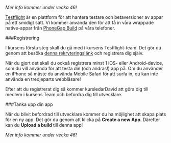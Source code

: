 *Mer info kommer under vecka 46!*

[Testflight](http://testflightapp.com) är en plattform för att hantera testare och betaversioner av appar på ett smidigt sätt. Vi kommer använda den för att få in våra wrappade native-appar från [PhoneGap Build]() på våra telefoner.


###Registrering

I kursens första steg skall du gå med i kursens Testflight-team. Det gör du genom att besöka [denna rekryteringslänk](http://tflig.ht/17UbuKy) och registrera dig själv.

När du gjort det skall du också registrera minst 1 iOS- eller Android-device, som du vill använda för att testa din (och andras!) app på. Om du använder en iPhone så måste du använda Mobile Safari för att surfa in, du kan inte använda en tredjeparts webbläsare!

Efter att du registrerat dig så kommer kursledarDavid att göra dig till medlem i kursens Team och befordra dig till utvecklare.

###Tanka upp din app

När du blivit befordrad till utvecklare kommer du ha möjlighet att skapa plats för en ny app. Det gör du genom att klicka på **Create a new App**. Därefter kan du **Upload a build** till denna app!


*Mer info kommer under vecka 46!*